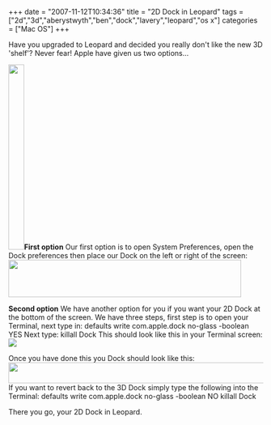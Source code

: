 +++
date = "2007-11-12T10:34:36"
title = "2D Dock in Leopard"
tags = ["2d","3d","aberystwyth","ben","dock","lavery","leopard","os x"]
categories = ["Mac OS"]
+++

Have you upgraded to Leopard and decided you really don't like the new 3D 'shelf'?
Never fear! Apple have given us two options...



[<img src="http://i9.photobucket.com/albums/a55/forquare/blog/sidedock.png" width="31" height="366" />][1]**First option**
Our first option is to open System Preferences, open the Dock preferences then place our Dock on the left or right of the screen:[<img src="http://i9.photobucket.com/albums/a55/forquare/blog/pos_on_screen.png" width="460" height="74" />][2]

**Second option**
We have another option for you if you want your 2D Dock at the bottom of the screen.
We have three steps, first step is to open your Terminal, next type in:
defaults write com.apple.dock no-glass -boolean YES
Next type:
killall Dock
This should look like this in your Terminal screen:[![][3]][4]

Once you have done this you Dock should look like this:
[<img src="http://i9.photobucket.com/albums/a55/forquare/blog/2ddocl.png" width="529" height="41" />][5]
If you want to revert back to the 3D Dock simply type the following into the Terminal:
defaults write com.apple.dock no-glass -boolean NO
killall Dock

There you go, your 2D Dock in Leopard.


  [1]: http://i9.photobucket.com/albums/a55/forquare/blog/sidedock.png
  [2]: http://i9.photobucket.com/albums/a55/forquare/blog/pos_on_screen.png
  [3]: http://i9.photobucket.com/albums/a55/forquare/blog/terminal.png
  [4]: http://i9.photobucket.com/albums/a55/forquare/blog/terminal.png
  [5]: http://i9.photobucket.com/albums/a55/forquare/blog/2ddocl.png
